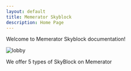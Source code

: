 ```yaml
---
layout: default
title: Memerator Skyblock
description: Home Page
---
```


Welcome to Memerator Skyblock documentation!

![lobby](images/lobby.png)

We offer 5 types of SkyBlock on Memerator
